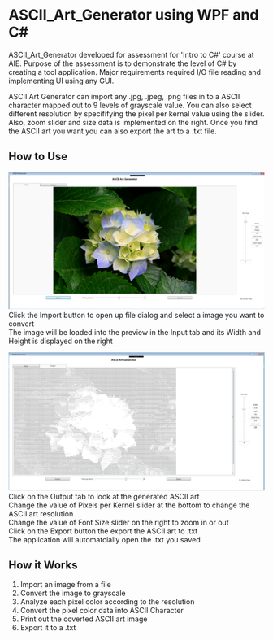 # ASCII_Art_Generator using WPF and C#
ASCII_Art_Generator developed for assessment for 'Intro to C#' course at AIE.
Purpose of the assessment is to demonstrate the level of C# by creating a tool application.
Major requirements required I/O file reading and implementing UI using any GUI.

ASCII Art Generator can import any .jpg, .jpeg, .png files in to a ASCII character mapped out to 9 levels of grayscale value.
You can also select different resolution by specififying the pixel per kernal value using the slider.
Also, zoom slider and size data is implemented on the right.
Once you find the ASCII art you want you can also export the art to a .txt file.



## How to Use
![A screenshot of the included sample project](ASCII_Art-Generator/SampleScreenShot1.png)
Click the Import button to open up file dialog and select a image you want to convert<br />
The image will be loaded into the preview in the Input tab and its Width and Height is displayed on the right<br />

![A screenshot of the included sample project](ASCII_Art-Generator/SampleScreenShot2.png)
Click on the Output tab to look at the generated ASCII art<br />
Change the value of Pixels per Kernel slider at the bottom to change the ASCII art resolution<br />
Change the value of Font Size slider on the right to zoom in or out<br />
Click on the Export button the export the ASCII art to .txt<br />
The application will automatcially open the .txt you saved<br />

## How it Works
1. Import an image from a file
2. Convert the image to grayscale
3. Analyze each pixel color according to the resolution
4. Convert the pixel color data into ASCII Character
5. Print out the coverted ASCII art image
6. Export it to a .txt


